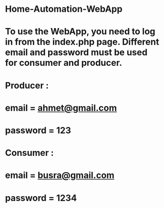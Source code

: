 # Home-Automation-WebApp
# To use the WebApp, you need to log in from the index.php page. Different email and password must be used for consumer and producer.
# Producer :
#   email = ahmet@gmail.com
#   password = 123
# Consumer :
#   email = busra@gmail.com
#   password = 1234